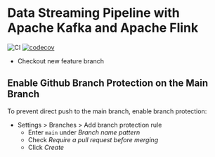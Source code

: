 # Data Streaming Pipeline with Apache Kafka and Apache Flink
![CI](https://github.com/github/docs/actions/workflows/python-ci.yml/badge.svg)
[![codecov](https://codecov.io/gh/uche-madu/finnhub-stream/branch/main/graph/badge.svg)](https://codecov.io/gh/uche-madu/finnhub-stream)

- Checkout new feature branch

## Enable Github Branch Protection on the Main Branch
To prevent direct push to the main branch, enable branch protection:
- Settings > Branches > Add branch protection rule
    - Enter `main` under *Branch name pattern*
    - Check *Require a pull request before merging*
    - Click *Create*

